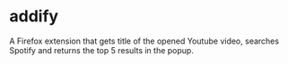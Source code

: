 # addify
A Firefox extension that gets title of the opened Youtube video, searches Spotify and returns the top 5 results in the popup.
